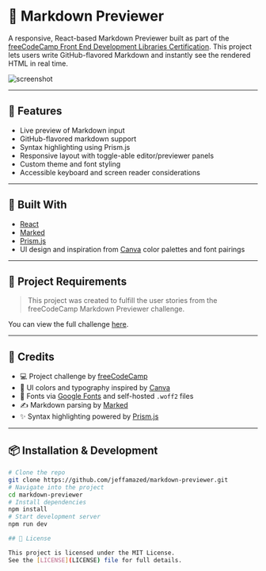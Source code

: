 # 📝 Markdown Previewer

A responsive, React-based Markdown Previewer built as part of the [freeCodeCamp Front End Development Libraries Certification](https://www.freecodecamp.org/learn/front-end-development-libraries/). This project lets users write GitHub-flavored Markdown and instantly see the rendered HTML in real time.

![screenshot](./screenshot.png)

---

## 🚀 Features

- Live preview of Markdown input
- GitHub-flavored markdown support
- Syntax highlighting using Prism.js
- Responsive layout with toggle-able editor/previewer panels
- Custom theme and font styling
- Accessible keyboard and screen reader considerations

---

## 🔧 Built With

- [React](https://reactjs.org/)
- [Marked](https://github.com/markedjs/marked)
- [Prism.js](https://prismjs.com/)
- UI design and inspiration from [Canva](https://www.canva.com/) color palettes and font pairings

---

## 📄 Project Requirements

> This project was created to fulfill the user stories from the freeCodeCamp Markdown Previewer challenge.

You can view the full challenge [here](https://www.freecodecamp.org/learn/front-end-development-libraries/front-end-development-libraries-projects/build-a-markdown-previewer).

---

## 🎨 Credits

- 💻 Project challenge by [freeCodeCamp](https://www.freecodecamp.org/)
- 🎨 UI colors and typography inspired by [Canva](https://www.canva.com/)
- 🧠 Fonts via [Google Fonts](https://fonts.google.com/) and self-hosted `.woff2` files
- ✍️ Markdown parsing by [Marked](https://github.com/markedjs/marked)
- ✨ Syntax highlighting powered by [Prism.js](https://prismjs.com/)

---

## 📦 Installation & Development

```bash
# Clone the repo
git clone https://github.com/jeffamazed/markdown-previewer.git
# Navigate into the project
cd markdown-previewer
# Install dependencies
npm install
# Start development server
npm run dev

## 📁 License

This project is licensed under the MIT License.
See the [LICENSE](LICENSE) file for full details.
```
